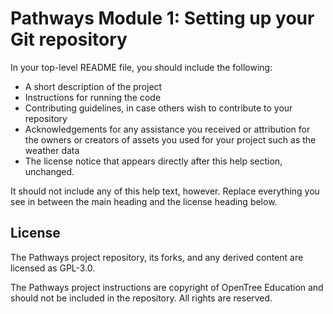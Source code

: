 # Pathways Module 1: Setting up your Git repository

In your top-level README file, you should include the following:

- A short description of the project
- Instructions for running the code
- Contributing guidelines, in case others wish to contribute to your repository
- Acknowledgements for any assistance you received or attribution for the owners
  or creators of assets you used for your project such as the weather data
- The license notice that appears directly after this help section, unchanged.

It should not include any of this help text, however. Replace everything you see
in between the main heading and the license heading below.

## License

The Pathways project repository, its forks, and any derived content are licensed
as GPL-3.0.

The Pathways project instructions are copyright of OpenTree Education and should
not be included in the repository. All rights are reserved.
